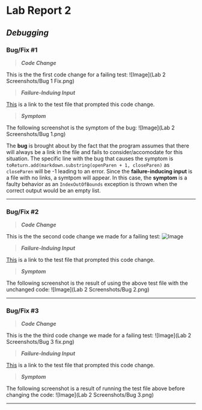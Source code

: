 # Lab Report 2
## *Debugging*
### Bug/Fix #1

> ***Code Change***

This is the the first code change for a failing test:
![Image](Lab 2 Screenshots/Bug 1 Fix.png)

> ***Failure-Induing Input***

[This](https://github.com/amtjitro/markdown-parse/blob/main/test-file2.md) is a link to the test file that prompted this code change.

> ***Symptom***

The following screenshot is the symptom of the bug:
![Image](Lab 2 Screenshots/Bug 1.png)

The **bug** is brought about by the fact that the program assumes that there will always be a link in the file and fails to consider/accomodate for this situation. The specific line with the bug that causes the symptom is `toReturn.add(markdown.substring(openParen + 1, closeParen)` as `closeParen` will be -1 leading to an error. Since the **failure-inducing input** is a file with no links, a symtpom will appear. In this case, the **symptom** is a faulty behavior as an `IndexOutOfBounds` exception is thrown when the correct output would be an empty list.

---
### Bug/Fix #2

> ***Code Change***

This is the the second code change we made for a failing test:
![Image]()

> ***Failure-Induing Input***

[This]() is a link to the test file that prompted this code change.

> ***Symptom***

The following screenshot is the result of using the above test file with the unchanged code:
![Image](Lab 2 Screenshots/Bug 2.png)

---

### Bug/Fix #3

> ***Code Change***

This is the the third code change we made for a failing test:
![Image](Lab 2 Screenshots/Bug 3 fix.png)

> ***Failure-Induing Input***

[This](https://github.com/amtjitro/markdown-parse/blob/main/test-file4.md?plain=1) is a link to the test file that prompted this code change.

> ***Symptom***

The following screenshot is a result of running the test file above before changing the code:
![Image](Lab 2 Screenshots/Bug 3.png)

---